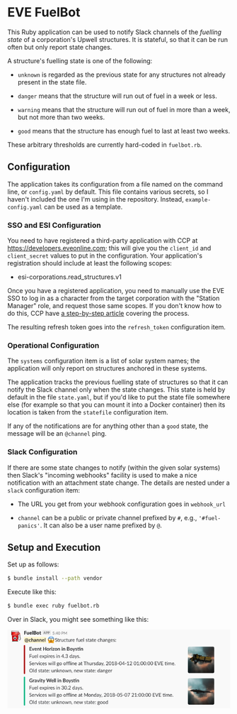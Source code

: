 # EVE FuelBot

This Ruby application can be used to notify Slack channels of the _fuelling
state_ of a corporation's Upwell structures. It is stateful, so that it can
be run often but only report state changes.

A structure's fuelling state is one of the following:

* `unknown` is regarded as the previous state for any structures not
  already present in the state file.

* `danger` means that the structure will run out of fuel in a week or less.

* `warning` means that the structure will run out of fuel in more than a week,
  but not more than two weeks.

* `good` means that the structure has enough fuel to last at least two weeks.

These arbitrary thresholds are currently hard-coded in `fuelbot.rb`.

## Configuration

The application takes its configuration from a file named on the command line,
or `config.yaml` by default. This file contains
various secrets, so I haven't included the one I'm using in the repository.
Instead, `example-config.yaml` can be used as a template.

### SSO and ESI Configuration

You need to have registered a third-party application with CCP
at <https://developers.eveonline.com>; this will give
you the `client_id` and `client_secret` values to put in the configuration.
Your application's registration should include at least the following scopes:

* esi-corporations.read_structures.v1

Once you have a registered application, you need to manually use the EVE SSO
to log in as a character from the target corporation with the "Station Manager"
role, and request those same scopes. If you don't know how to do this, CCP
have [a step-by-step article](https://developers.eveonline.com/blog/article/sso-to-authenticated-calls)
covering the process.

The resulting refresh token goes into the
`refresh_token` configuration item.

### Operational Configuration

The `systems` configuration item is a list of solar system names; the
application will only report on structures anchored in these systems.

The application tracks the previous fuelling state of structures so that it can
notify the Slack channel only when the state changes. This state is held by
default in the file `state.yaml`, but if you'd like to put the state file
somewhere else (for example so that you can mount it into a Docker container)
then its location is taken from the `statefile` configuration item.

If any of the notifications are for anything other than a `good` state,
the message will be an `@channel` ping.

### Slack Configuration

If there are some state changes to notify (within the given solar systems) then
Slack's "incoming webhooks" facility is used to make a nice notification with an
attachment state change. The details are nested under a `slack` configuration
item:

* The URL you get from your webhook configuration goes in `webhook_url`

* `channel` can be a public or private channel prefixed by `#`, e.g.,
  `'#fuel-panics'`. It can also be a user name prefixed by `@`.

## Setup and Execution

Set up as follows:

```bash
$ bundle install --path vendor
```

Execute like this:

```bash
$ bundle exec ruby fuelbot.rb
```

Over in Slack, you might see something like this:

![Slack notification from FuelBot](fuelbot.png)
